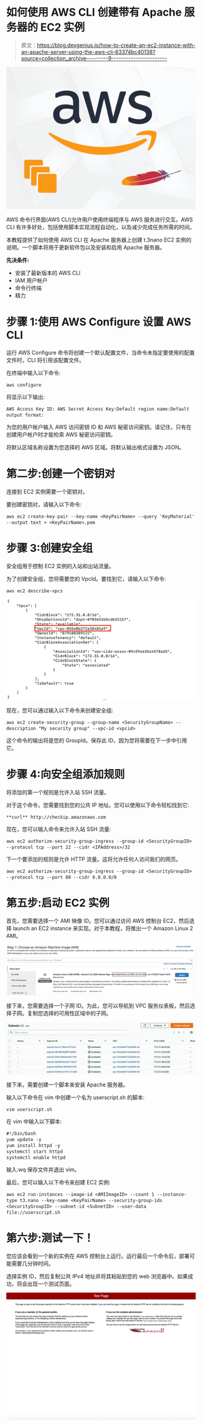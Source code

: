 # 如何使用 AWS CLI 创建带有 Apache 服务器的 EC2 实例

> 原文：<https://blog.devgenius.io/how-to-create-an-ec2-instance-with-an-apache-server-using-the-aws-cli-63374bc40138?source=collection_archive---------9----------------------->

![](img/52f5970400412941724481bf3d52e78f.png)

AWS 命令行界面(AWS CLI)允许用户使用终端程序与 AWS 服务进行交互。AWS CLI 有许多好处，包括使用脚本实现流程自动化，以及减少完成任务所需的时间。

本教程提供了如何使用 AWS CLI 在 Apache 服务器上创建 t.3nano EC2 实例的说明。一个脚本将用于更新软件包以及安装和启用 Apache 服务器。

**先决条件:**

*   安装了最新版本的 AWS CLI
*   IAM 用户帐户
*   命令行终端
*   精力

# **步骤 1:使用 AWS Configure 设置 AWS CLI**

运行 AWS Configure 命令将创建一个默认配置文件，当命令未指定要使用的配置文件时，CLI 将引用该配置文件。

在终端中输入以下命令:

```
aws configure
```

将显示以下输出:

```
AWS Access Key ID: AWS Secret Access Key:Default region name:Default output format:
```

为您的用户帐户输入 AWS 访问密钥 ID 和 AWS 秘密访问密钥。请记住，只有在创建用户帐户时才能检索 AWS 秘密访问密钥。

将默认区域名称设置为您选择的 AWS 区域。将默认输出格式设置为 JSON。

# **第二步:创建一个密钥对**

连接到 EC2 实例需要一个密钥对。

要创建密钥对，请输入以下命令:

```
aws ec2 create-key-pair --key-name <KeyPairName> --query 'KeyMaterial' --output text > <KeyPairName>.pem
```

# **步骤 3:创建安全组**

安全组用于控制 EC2 实例的入站和出站流量。

为了创建安全组，您将需要您的 VpcId。要找到它，请输入以下命令:

```
aws ec2 describe-vpcs
```

![](img/33dc1a6ad3c3d401dffdeffa476a732b.png)

现在，您可以通过输入以下命令来创建安全组:

```
aws ec2 create-security-group --group-name <SecurityGroupName> --description "My security group" --vpc-id <vpcid>
```

这个命令的输出将是您的 GroupId。保存此 ID，因为您将需要在下一步中引用它。

# **步骤 4:向安全组添加规则**

将添加的第一个规则是允许入站 SSH 流量。

对于这个命令，您需要找到您的公共 IP 地址。您可以使用以下命令轻松找到它:

```
**curl** http://checkip.amazonaws.com
```

现在，您可以输入命令来允许入站 SSH 流量:

```
aws ec2 authorize-security-group-ingress --group-id <SecurityGroupID> --protocol tcp --port 22 --cidr <IPAddress>/32
```

下一个要添加的规则是允许 HTTP 流量。这将允许任何人访问我们的网页。

```
aws ec2 authorize-security-group-ingress --group-id <SecurityGroupID> --protocol tcp --port 80 --cidr 0.0.0.0/0
```

# **第五步:启动 EC2 实例**

首先，您需要选择一个 AMI 映像 ID。您可以通过访问 AWS 控制台 EC2，然后选择 launch an EC2 instance 来实现。对于本教程，将推出一个 Amazon Linux 2 AMI。

![](img/9e5702446f64145246f1dde3647b2890.png)

接下来，您需要选择一个子网 ID。为此，您可以导航到 VPC 服务仪表板，然后选择子网。复制您选择的可用性区域中的子网。

![](img/51714127ad40bd5fe9a0c06f529a530b.png)

接下来，需要创建一个脚本来安装 Apache 服务器。

输入以下命令在 vim 中创建一个名为 userscript.sh 的脚本:

```
vim userscript.sh
```

在 vim 中输入以下脚本:

```
#!/bin/bash
yum update -y
yum install httpd -y
systemctl start httpd
systemctl enable httpd
```

输入:wq 保存文件并退出 vim。

最后，您可以输入以下命令来创建 EC2 实例:

```
aws ec2 run-instances --image-id <AMIImageID> --count 1 --instance-type t3.nano --key-name <KeyPairName> --security-group-ids <SecurityGroupID> --subnet-id <SubnetID> --user-data file://userscript.sh
```

# 第六步:测试一下！

您应该会看到一个新的实例在 AWS 控制台上运行。运行最后一个命令后，部署可能需要几分钟时间。

选择实例 ID，然后复制公共 IPv4 地址并将其粘贴到您的 web 浏览器中。如果成功，将会出现一个测试页面。

![](img/014e409e95bab2744976e8ace9c2c6f1.png)